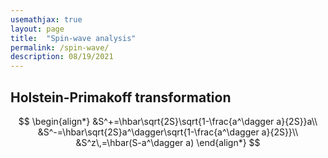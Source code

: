 ```yaml
---
usemathjax: true
layout: page
title:  "Spin-wave analysis"
permalink: /spin-wave/
description: 08/19/2021
---
```


## Holstein-Primakoff transformation

$$
\begin{align*}
    &S^+=\hbar\sqrt{2S}\sqrt{1-\frac{a^\dagger a}{2S}}a\\
    &S^-=\hbar\sqrt{2S}a^\dagger\sqrt{1-\frac{a^\dagger a}{2S}}\\
    &S^z\,=\hbar(S-a^\dagger a)
\end{align*}
$$

